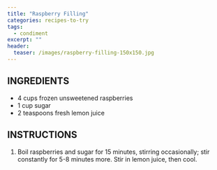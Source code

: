 ```yaml
---
title: "Raspberry Filling"
categories: recipes-to-try
tags: 
  - condiment
excerpt: ""
header:
  teaser: /images/raspberry-filling-150x150.jpg
---
```

## INGREDIENTS
* 4 cups frozen unsweetened raspberries
* 1 cup sugar
* 2 teaspoons fresh lemon juice

## INSTRUCTIONS
1. Boil raspberries and sugar for 15 minutes, stirring occasionally; stir constantly for 5-8 minutes more. Stir in lemon juice, then cool.
